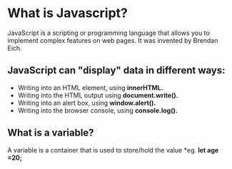 # What is Javascript?
 JavaScript is a scripting or programming language that allows you to implement complex features on web pages. It was invented by Brendan Eich.
 
 ## JavaScript can "display" data in different ways:
 
  - Writing into an HTML element, using **innerHTML.**
  - Writing into the HTML output using **document.write().**
  - Writing into an alert box, using **window.alert().**
  - Writing into the browser console, using **console.log().**

## What is a variable? 
 A variable is a container that is used to store/hold the value *eg. **let age =20;**
